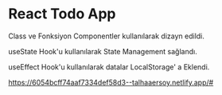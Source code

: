 # React Todo App

Class ve Fonksiyon Componentler kullanılarak dizayn edildi.

useState Hook'u kullanılarak State Management sağlandı. 

useEffect Hook'u kullanılarak datalar LocalStorage' a Eklendi.

https://6054bcff74aaf7334def58d3--talhaaersoy.netlify.app/#